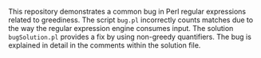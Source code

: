 This repository demonstrates a common bug in Perl regular expressions related to greediness.  The script `bug.pl` incorrectly counts matches due to the way the regular expression engine consumes input. The solution `bugSolution.pl` provides a fix by using non-greedy quantifiers.  The bug is explained in detail in the comments within the solution file.